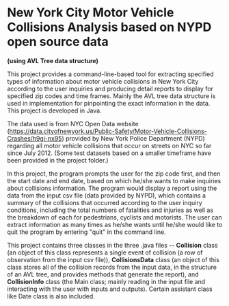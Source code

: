 # New York City Motor Vehicle Collisions Analysis based on NYPD open source data
**(using AVL Tree data structure)**

This project provides a command-line-based tool for extracting specified types of information about motor vehicle collisions in New York City according to the user inquiries and producing detail reports to display for specified zip codes and time frames. Mainly the AVL tree data structure is used in implementation for pinpointing the exact information in the data. This project is developed in Java.

The data used is from NYC Open Data website (https://data.cityofnewyork.us/Public-Safety/Motor-Vehicle-Collisions-Crashes/h9gi-nx95) provided by New York Police Department (NYPD) regarding all motor vehicle collisions that occur on streets on NYC so far since July 2012. (Some test datasets based on a smaller timeframe have been provided in the project folder.) 

In this project, the program prompts the user for the zip code first, and then the start date and end date, based on which he/she wants to make inquiries about collisions information. The program would display a report using the data from the input csv file (data provided by NYPD), which contains a summary of the collisions that occurred according to the user inquiry conditions, including the total numbers of fatalities and injuries as well as the breakdown of each for pedestrians, cyclists and motorists. The user can extract information as many times as he/she wants until he/she would like to quit the program by entering "quit" in the command line.

This project contains three classes in the three .java files -- **Collision** class (an object of this class represents a single event of collision (a row of observation from the input csv file)), **CollisionsData** class (an object of this class stores all of the collision records from the input data, in the structure of an AVL tree, and provides methods that generate the report), and **CollisionInfo** class (the Main class; mainly reading in the input file and interacting with the user with inputs and outputs). Certain assistant class like Date class is also included.

